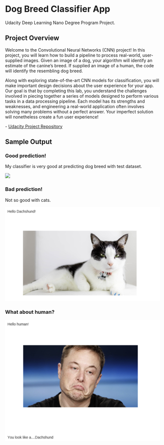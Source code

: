 # Dog Breed Classifier App

Udacity Deep Learning Nano Degree Program Project.

## Project Overview
Welcome to the Convolutional Neural Networks (CNN) project! In this project, you will learn how to build a pipeline to process real-world, user-supplied images. Given an image of a dog, your algorithm will identify an estimate of the canine’s breed. If supplied an image of a human, the code will identify the resembling dog breed.

Along with exploring state-of-the-art CNN models for classification, you will make important design decisions about the user experience for your app. Our goal is that by completing this lab, you understand the challenges involved in piecing together a series of models designed to perform various tasks in a data processing pipeline. Each model has its strengths and weaknesses, and engineering a real-world application often involves solving many problems without a perfect answer. Your imperfect solution will nonetheless create a fun user experience!

\- [Udacity Project Repository](https://github.com/udacity/deep-learning-v2-pytorch/tree/master/project-dog-classification)

## Sample Output

### Good prediction!

My classifier is very good at predicting dog breed with test dataset.

![](https://github.com/udacity/deep-learning-v2-pytorch/blob/master/project-dog-classification/images/sample_dog_output.png)

### Bad prediction!

Not so good with cats.

![](./bad-example.png)

### What about human?

![](./try-human.png)
